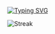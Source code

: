 [![Typing SVG](https://readme-typing-svg.demolab.com?font=Fira+Code&pause=1000&width=435&lines=%23%23+GitHub+Stats+%F0%9F%9A%80)](https://git.io/typing-svg)
<!-- Streak card (alt host + cache-buster) -->

![Streak](https://github-readme-streak-stats.herokuapp.com?user=krussell2-rrc&theme=dark&hide_border=true&v=14)
